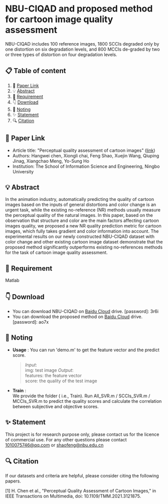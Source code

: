 # NBU-CIQAD and proposed method for cartoon image quality assessment
NBU-CIQAD includes 100 reference images, 1800 SCCIs degraded only by one distortion on six degradation levels, and 800 MCCIs de-graded by two or three types of distortion on four degradation levels. 
##  📋 Table of content
1. 📎 [Paper Link](#-paper-link)
2. 💡 [Abstract](#-abstract)
3. 📃 [Requirement](#-requirement)
4. 👇 [Download](#-download)
5. 🍎 [Noting](#-noting)
6. ✨ [Statement](#-statement)
7. 🔍 [Citation](#-citation)
## 📎 Paper Link
- Article title: "Perceptual quality assessment of cartoon images" ([link](https://ieeexplore.ieee.org/document/9585540))
- Authors: Hangwei chen, Xiongli chai, Feng Shao, Xuejin Wang, Qiuping Jinag, Xiangchao Meng, Yo-Sung Ho
- Institution: The School of Information Science and Engineering, Ningbo University
## 💡 Abstract
In the animation industry, automatically predicting the quality of cartoon images based on the inputs of general distortions and color change is an urgent task, while the existing no-reference (NR) methods usually measure the perceptual quality of the natural images. In this paper, based on the observation that structure and color are the main factors affecting cartoon images quality, we proposed a new NR quality prediction metric for cartoon images, which fully takes gradient and color information into account. The experimental results on our newly constructed NBU-CIQAD dataset with color change and other existing cartoon image dataset demonstrate that the proposed method significantly outperforms existing no-references methods for the task of cartoon image quality assessment.
## 📃 Requirement
Matlab
## 👇 Download
- You can download NBU-CIQAD on [Baidu Cloud](https://pan.baidu.com/s/1CO1i1rdzmpHXQY2gf04Rhw) drive. [password]: 3r6i
- You can download the proposed method on [Baidu Cloud](https://pan.baidu.com/s/1tLsKhT-HwWGMMBZgLfKyXg) drive. [password]: ao7x
## 🍎 Noting 
- **Usage** :
   You can run 'demo.m' to get the feature vector and the predict score. 
   > *Input*:   
        img: test image
     *Output*:   
        features: the feature vector  
        score: the quality of the test image
- **Train** :  
  We provide the folder ( i.e., Train).
  Run All_SVR.m / SCCIs_SVR.m / MCCIs_SVR.m to predict the quality scores and calculate the correlation 
  between subjective and objective scores.

## ✨ Statement
This project is for research purpose only, please contact us for the licence of commercial use. For any other questions please contact 1010075746@qq.com or shaofeng@nbu.edu.cn

## 🔍 Citation
If our datasets and criteria are helpful, please consider citing the following papers.

[1] H. Chen et al., "Perceptual Quality Assessment of Cartoon Images," in IEEE Transactions on Multimedia, doi: 10.1109/TMM.2021.3121875.
